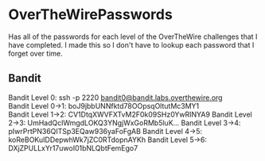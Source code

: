# OverTheWirePasswords
Has all of the passwords for each level of the OverTheWire challenges that I have completed. 
I made this so I don't have to lookup each password that I forget over time. 

## Bandit
Bandit Level 0: ssh -p 2220 bandit0@bandit.labs.overthewire.org</br>
Bandit Level 0->1: boJ9jbbUNNfktd78OOpsqOltutMc3MY1</br>
Bandit Level 1->2: CV1DtqXWVFXTvM2F0k09SHz0YwRINYA9
Bandit Level 2->3: UmHadQclWmgdLOKQ3YNgjWxGoRMb5luK…
Bandit Level 3->4: pIwrPrtPN36QITSp3EQaw936yaFoFgAB
Bandit Level 4->5: koReBOKuIDDepwhWk7jZC0RTdopnAYKh
Bandit Level 5->6: DXjZPULLxYr17uwoI01bNLQbtFemEgo7
